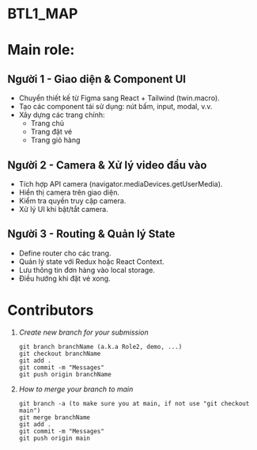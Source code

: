 # BTL1_MAP
# Main role:
## Người 1 - Giao diện & Component UI
 - Chuyển thiết kế từ Figma sang React + Tailwind (twin.macro).
 - Tạo các component tái sử dụng: nút bấm, input, modal, v.v.
 - Xây dựng các trang chính:
   - Trang chủ
   - Trang đặt vé
   - Trang giỏ hàng
## Người 2 - Camera & Xử lý video đầu vào
 - Tích hợp API camera (navigator.mediaDevices.getUserMedia).
 - Hiển thị camera trên giao diện.
 - Kiểm tra quyền truy cập camera.
 - Xử lý UI khi bật/tắt camera.
## Người 3 - Routing & Quản lý State
 - Define router cho các trang.
 - Quản lý state với Redux hoặc React Context.
 - Lưu thông tin đơn hàng vào local storage.
 - Điều hướng khi đặt vé xong.
# Contributors
1. *Create new branch for your submission*
   ```
   git branch branchName (a.k.a Role2, demo, ...)
   git checkout branchName
   git add .
   git commit -m "Messages"
   git push origin branchName
   ```
2. *How to merge your branch to main*
   ```
   git branch -a (to make sure you at main, if not use "git checkout main")
   git merge branchName
   git add .
   git commit -m "Messages"
   git push origin main
   ```

